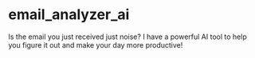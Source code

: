 # email_analyzer_ai
Is the email you just received just noise? I have a powerful AI tool to help you figure it out and make your day more productive!
